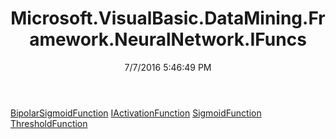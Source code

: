 ﻿---
title: Microsoft.VisualBasic.DataMining.Framework.NeuralNetwork.IFuncs
date: 7/7/2016 5:46:49 PM
---

[BipolarSigmoidFunction](T-Microsoft.VisualBasic.DataMining.Framework.NeuralNetwork.IFuncs.BipolarSigmoidFunction.html)
[IActivationFunction](T-Microsoft.VisualBasic.DataMining.Framework.NeuralNetwork.IFuncs.IActivationFunction.html)
[SigmoidFunction](T-Microsoft.VisualBasic.DataMining.Framework.NeuralNetwork.IFuncs.SigmoidFunction.html)
[ThresholdFunction](T-Microsoft.VisualBasic.DataMining.Framework.NeuralNetwork.IFuncs.ThresholdFunction.html)
